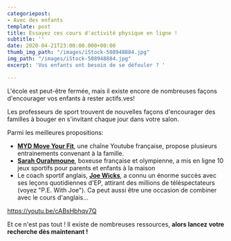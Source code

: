 ```yaml
---
categoriepost:
- Avec des enfants
template: post
title: Essayez ces cours d'activité physique en ligne !
subtitle: ''
date: 2020-04-21T23:00:00.000+00:00
thumb_img_path: "/images/iStock-508948884.jpg"
img_path: "/images/iStock-508948884.jpg"
excerpt: 'Vos enfants ont besoin de se défouler ? '

---
```

L'école est peut-être fermée, mais il existe encore de nombreuses façons d'encourager vos enfants à rester actifs.ves!

Les professeurs de sport trouvent de nouvelles façons d'encourager des familles à bouger en s'invitant chaque jour dans votre salon. 

Parmi les meilleures propositions:

* [**MYD Move Your Fit**](https://www.youtube.com/user/jalexica/videos), une chaîne Youtube française, propose plusieurs entrainements convenant à la famille.
* [**Sarah Ourahmoune**](https://www.youtube.com/watch?v=e4RNJ_0TQOI&t=1s), boxeuse française et olympienne, a mis en ligne 10 jeux sportifs pour parents et enfants à la maison
* Le coach sportif anglais, [**Joe Wicks**,](https://www.youtube.com/user/thebodycoach1/videos) a connu un énorme succès avec ses leçons quotidiennes d'EP, attirant des millions de téléspectateurs (voyez "P.E. With Joe"). Ca peut aussi être une occasion de combiner avec le cours d'anglais...

https://youtu.be/cABsHbhqv7Q

Et ce n'est pas tout ! Il existe de nombreuses ressources, **alors lancez votre recherche dès maintenant !**